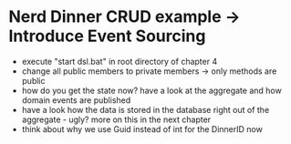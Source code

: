Nerd Dinner CRUD example -> Introduce Event Sourcing
===========

* execute "start dsl.bat" in root directory of chapter 4
* change all public members to private members -> only methods are public
* how do you get the state now? have a look at the aggregate and how domain events are published
* have a look how the data is stored in the database right out of the aggregate - ugly? more on this in the next chapter
* think about why we use Guid instead of int for the DinnerID now